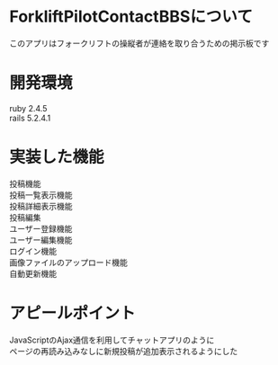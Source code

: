 # ForkliftPilotContactBBSについて
このアプリはフォークリフトの操縦者が連絡を取り合うための掲示板です<br>

# 開発環境
ruby 2.4.5<br>
rails 5.2.4.1<br>

# 実装した機能
投稿機能<br>
投稿一覧表示機能<br>
投稿詳細表示機能<br>
投稿編集<br>
ユーザー登録機能<br>
ユーザー編集機能<br>
ログイン機能<br>
画像ファイルのアップロード機能<br>
自動更新機能<br>

# アピールポイント
JavaScriptのAjax通信を利用してチャットアプリのように<br>
ページの再読み込みなしに新規投稿が追加表示されるようにした






